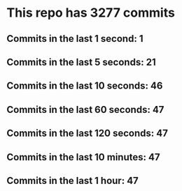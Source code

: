 # This repo has 3277 commits

## Commits in the last 1 second: 1
## Commits in the last 5 seconds: 21
## Commits in the last 10 seconds: 46
## Commits in the last 60 seconds: 47
## Commits in the last 120 seconds: 47
## Commits in the last 10 minutes: 47
## Commits in the last 1 hour: 47
